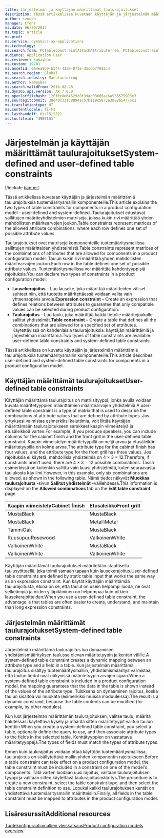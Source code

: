 ```yaml
---
title: Järjestelmän ja käyttäjän määrittämät taulurajoitukset
description: Tässä artikkelissa kuvataan käyttäjän ja järjestelmän määrittämiä taulurajoituksia tuotemääritysmallin komponenteille. Taulurajoitukset edustavat sallittujen määriteyhdistelmien matriiseja, joissa kukin rivi määrittää yhden mahdollisten määritearvojen joukon.
author: cvocph
manager: tfehr
ms.date: 06/20/2017
ms.topic: article
ms.prod: ''
ms.service: dynamics-ax-applications
ms.technology: ''
ms.search.form: PCTableConstraintAttachAttributeTree, PCTableConstraintColumnSystem, PCTableConstraintContentUserDef, PCTableConstraintDefinition, PCTableConstraintWizard
audience: Application User
ms.reviewer: kamaybac
ms.custom: 19781
ms.assetid: 0a4ea930-b344-43a8-871e-d5cd077892c4
ms.search.region: Global
ms.search.industry: Manufacturing
ms.author: kamaybac
ms.search.validFrom: 2016-02-28
ms.dyn365.ops.version: AX 7.0.0
ms.openlocfilehash: 120ffe8e64629d0f99ac036d6ae6a933575903e3
ms.sourcegitcommit: 38d40c331c8894acb7b119c5073e3088b54776c1
ms.translationtype: HT
ms.contentlocale: fi-FI
ms.lasthandoff: 01/15/2021
ms.locfileid: "4987151"
---
```

# <a name="system-defined-and-user-defined-table-constraints"></a><span data-ttu-id="ed4b4-104">Järjestelmän ja käyttäjän määrittämät taulurajoitukset</span><span class="sxs-lookup"><span data-stu-id="ed4b4-104">System-defined and user-defined table constraints</span></span>

[!include [banner](../includes/banner.md)]

<span data-ttu-id="ed4b4-105">Tässä artikkelissa kuvataan käyttäjän ja järjestelmän määrittämiä taulurajoituksia tuotemääritysmallin komponenteille.</span><span class="sxs-lookup"><span data-stu-id="ed4b4-105">This article explains the two types of table constraints for components in a product configuration model -  user-defined and system-defined.</span></span> <span data-ttu-id="ed4b4-106">Taulurajoitukset edustavat sallittujen määriteyhdistelmien matriiseja, joissa kukin rivi määrittää yhden mahdollisten määritearvojen joukon.</span><span class="sxs-lookup"><span data-stu-id="ed4b4-106">Table constraints represent matrices of the allowed attribute combinations, where each row defines one set of possible attribute values.</span></span>

<span data-ttu-id="ed4b4-107">Taulurajoitukset ovat matriiseja komponenteille tuotemääritysmallissa sallittujen määritteiden yhdistelmistä.</span><span class="sxs-lookup"><span data-stu-id="ed4b4-107">Table constraints represent matrices of the combinations of attributes that are allowed for components in a product configuration model.</span></span> <span data-ttu-id="ed4b4-108">Taulun kukin rivi määrittää yhden mahdollisten määritearvojen joukon.</span><span class="sxs-lookup"><span data-stu-id="ed4b4-108">Each row in the table defines one set of possible attribute values.</span></span> <span data-ttu-id="ed4b4-109">Tuotemääritysmallissa voi määrittää kahdentyyppisiä rajoituksia:</span><span class="sxs-lookup"><span data-stu-id="ed4b4-109">You can declare two types of constraints in a product configuration model:</span></span>

-   <span data-ttu-id="ed4b4-110">**Lausekerajoitus** – Luo lauseke, joka määrittää määritteiden väliset suhteet niin, että tuotetta määritettäessä voidaan valita vain yhteensopivia arvoja.</span><span class="sxs-lookup"><span data-stu-id="ed4b4-110">**Expression constraint** – Create an expression that defines relations between attributes to guarantee that only compatible values can be selected during product configuration.</span></span>
-   <span data-ttu-id="ed4b4-111">**Taulurajoitus** – Luo taulu, joka määrittää kaikki tietylle määritejoukolle sallitut yhdistelmät.</span><span class="sxs-lookup"><span data-stu-id="ed4b4-111">**Table constraint** – Create a table that defines all the combinations that are allowed for a specified set of attributes.</span></span> <span data-ttu-id="ed4b4-112">Käytettävissä on kahdenlaisia taulurajoituksia: käyttäjän määrittämiä ja järjestelmän määrittämiä.</span><span class="sxs-lookup"><span data-stu-id="ed4b4-112">Two types of table constraints are available: user-defined table constraints and system-defined table constraints.</span></span>

<span data-ttu-id="ed4b4-113">Tässä artikkelissa on kuvattu käyttäjän ja järjestelmän määrittämiä taulurajoituksia tuotemääritysmallin komponenteille.</span><span class="sxs-lookup"><span data-stu-id="ed4b4-113">This article describes user-defined and system-defined table constraints for components in a product configuration model.</span></span>

## <a name="user-defined-table-constraints"></a><span data-ttu-id="ed4b4-114">Käyttäjän määrittämät taulurajoitukset</span><span class="sxs-lookup"><span data-stu-id="ed4b4-114">User-defined table constraints</span></span>
<span data-ttu-id="ed4b4-115">Käyttäjän määrittämä taulurajoitus on matriisityyppi, jonka avulla voidaan kuvata määritetyyppien määrittämien määritearvojen yhdistelmiä.</span><span class="sxs-lookup"><span data-stu-id="ed4b4-115">A user-defined table constraint is a type of matrix that is used to describe the combinations of attribute values that are defined by attribute types.</span></span> <span data-ttu-id="ed4b4-116">Jos yrityksesi valmistaa esimerkiksi kaiuttimia, voit liittää käyttäjän määrittämään taulurajoitukseen sarakkeet kaapin viimeistelyä ja etusäleikköä varten.</span><span class="sxs-lookup"><span data-stu-id="ed4b4-116">For example, if you produce speakers, you can include columns for the cabinet finish and the front grill in the user-defined table constraint.</span></span> <span data-ttu-id="ed4b4-117">Kaapin viimeistelyn määritetyypillä on neljä arvoa ja etusäleikön määritetyypillä on kolme arvoa.</span><span class="sxs-lookup"><span data-stu-id="ed4b4-117">The attribute type for the cabinet finish has four values, and the attribute type for the front grill has three values.</span></span> <span data-ttu-id="ed4b4-118">Jos rajoituksia ei käytetä, mahdollisia yhdistelmiä on 4 × 3 = 12.</span><span class="sxs-lookup"><span data-stu-id="ed4b4-118">Therefore, if constraints aren't used, there are 4 × 3 = 12 possible combinations.</span></span> <span data-ttu-id="ed4b4-119">Tässä esimerkissä on kuitenkin sallittu vain kuusi yhdistelmää, kuten seuraavasta taulukosta käy ilmi.</span><span class="sxs-lookup"><span data-stu-id="ed4b4-119">However, in this example, only six combinations are allowed, as shown in the following table.</span></span> <span data-ttu-id="ed4b4-120">Nämä tiedot näkyvät **Muokkaa taulurajoitusta** -sivun **Sallitut yhdistelmät** -välilehdessä.</span><span class="sxs-lookup"><span data-stu-id="ed4b4-120">This information is displayed on the **Allowed combinations** tab on the **Edit table constraint** page.</span></span>

| <span data-ttu-id="ed4b4-121">Kaapin viimeistely</span><span class="sxs-lookup"><span data-stu-id="ed4b4-121">Cabinet finish</span></span> | <span data-ttu-id="ed4b4-122">Etusäleikkö</span><span class="sxs-lookup"><span data-stu-id="ed4b4-122">Front grill</span></span> |
|----------------|-------------|
| <span data-ttu-id="ed4b4-123">Musta</span><span class="sxs-lookup"><span data-stu-id="ed4b4-123">Black</span></span>          | <span data-ttu-id="ed4b4-124">Musta</span><span class="sxs-lookup"><span data-stu-id="ed4b4-124">Black</span></span>       |
| <span data-ttu-id="ed4b4-125">Musta</span><span class="sxs-lookup"><span data-stu-id="ed4b4-125">Black</span></span>          | <span data-ttu-id="ed4b4-126">Metalli</span><span class="sxs-lookup"><span data-stu-id="ed4b4-126">Metal</span></span>       |
| <span data-ttu-id="ed4b4-127">Tammi</span><span class="sxs-lookup"><span data-stu-id="ed4b4-127">Oak</span></span>            | <span data-ttu-id="ed4b4-128">Musta</span><span class="sxs-lookup"><span data-stu-id="ed4b4-128">Black</span></span>       |
| <span data-ttu-id="ed4b4-129">Ruusupuu</span><span class="sxs-lookup"><span data-stu-id="ed4b4-129">Rosewood</span></span>       | <span data-ttu-id="ed4b4-130">Valkoinen</span><span class="sxs-lookup"><span data-stu-id="ed4b4-130">White</span></span>       |
| <span data-ttu-id="ed4b4-131">Valkoinen</span><span class="sxs-lookup"><span data-stu-id="ed4b4-131">White</span></span>          | <span data-ttu-id="ed4b4-132">Musta</span><span class="sxs-lookup"><span data-stu-id="ed4b4-132">Black</span></span>       |
| <span data-ttu-id="ed4b4-133">Valkoinen</span><span class="sxs-lookup"><span data-stu-id="ed4b4-133">White</span></span>          | <span data-ttu-id="ed4b4-134">Valkoinen</span><span class="sxs-lookup"><span data-stu-id="ed4b4-134">White</span></span>       |

<span data-ttu-id="ed4b4-135">Käyttäjän määrittämät taulurajoitukset määritetään staattisella taulusyötteellä, joka toimii samaan tapaan kuin lausekerajoitus.</span><span class="sxs-lookup"><span data-stu-id="ed4b4-135">User-defined table constraints are defined by static table input that works the same way as an expression constraint.</span></span> <span data-ttu-id="ed4b4-136">Kun käytät käyttäjän määrittämää taulurajoitusta, etuna on se, että taulut on usein helpompi luoda, ne ovat selkeämpiä ja niiden ylläpitäminen on helpompaa kuin pitkien lausekerajoitteiden.</span><span class="sxs-lookup"><span data-stu-id="ed4b4-136">When you use a user-defined table constraint, the advantage is that tables are often easier to create, understand, and maintain than long expression constraints.</span></span>

## <a name="system-defined-table-constraints"></a><span data-ttu-id="ed4b4-137">Järjestelmän määrittämät taulurajoitukset</span><span class="sxs-lookup"><span data-stu-id="ed4b4-137">System-defined table constraints</span></span>
<span data-ttu-id="ed4b4-138">Järjestelmän määrittämä taulurajoitus luo dynaamisen yhdistämismäärityksen taulussa olevan määritetyypin ja kentän välille.</span><span class="sxs-lookup"><span data-stu-id="ed4b4-138">A system-defined table constraint creates a dynamic mapping between an attribute type and a field in a table.</span></span> <span data-ttu-id="ed4b4-139">Kun järjestelmän määrittämä taulurajoitus sisältyy tuotemääritysmalliin, yhdistämismääritys varmistaa, että taulun tiedot ovat näkyvissä määritetyypin arvojen sijaan.</span><span class="sxs-lookup"><span data-stu-id="ed4b4-139">When a system-defined table constraint is included in a product configuration model, the mapping guarantees that the data in the table is shown instead of the values of the attribute type.</span></span> <span data-ttu-id="ed4b4-140">Tuloksena on dynaaminen rajoitus, koska taulun sisältöä voi muokata (esimerkiksi muissa moduuleissa).</span><span class="sxs-lookup"><span data-stu-id="ed4b4-140">The result is a dynamic constraint, because the table contents can be modified (for example, by other modules).</span></span>  

<span data-ttu-id="ed4b4-141">Kun luot järjestelmän määrittämän taulurajoituksen, valitse taulu, määritä halutessasi käytettävä kysely ja määritä sitten määritetyypit valitun taulun kenttiin.</span><span class="sxs-lookup"><span data-stu-id="ed4b4-141">When you create a system-defined table constraint, you select a table, optionally define the query to use, and then associate attribute types to the fields in the selected table.</span></span> <span data-ttu-id="ed4b4-142">Kenttätyyppien on vastattava määritetyyppejä.</span><span class="sxs-lookup"><span data-stu-id="ed4b4-142">The types of fields must match the types of attribute types.</span></span>  

<span data-ttu-id="ed4b4-143">Ennen kuin taulurajoitus voidaan ottaa käyttöön tuotemääritysmallissa, taulurajoitus on sisällytettävä mallin yhden komponentin rajoitukseen.</span><span class="sxs-lookup"><span data-stu-id="ed4b4-143">Before a table constraint can take effect on a product configuration model, the table constraint must be included in a constraint on one of the model's components.</span></span> <span data-ttu-id="ed4b4-144">Tätä varten luodaan uusi rajoitus, valitaan taulurajoituksen tyyppi ja valitaan sitten käytettävä taulurajoitusmääritys.</span><span class="sxs-lookup"><span data-stu-id="ed4b4-144">The procedure is to create a new constraint, select the table constraint type, and then select the table constraint definition to use.</span></span> <span data-ttu-id="ed4b4-145">Lopuksi kaikki taulurajoituksen kentät on yhdistettävä tuotemääritysmallin määritteisiin.</span><span class="sxs-lookup"><span data-stu-id="ed4b4-145">Finally, all fields in the table constraint must be mapped to attributes in the product configuration model.</span></span>

<a name="additional-resources"></a><span data-ttu-id="ed4b4-146">Lisäresurssit</span><span class="sxs-lookup"><span data-stu-id="ed4b4-146">Additional resources</span></span>
--------

[<span data-ttu-id="ed4b4-147">Tuotekonfiguraatiomallien yleiskatsaus</span><span class="sxs-lookup"><span data-stu-id="ed4b4-147">Product configuration models overview</span></span>](product-configuration-models.md)



